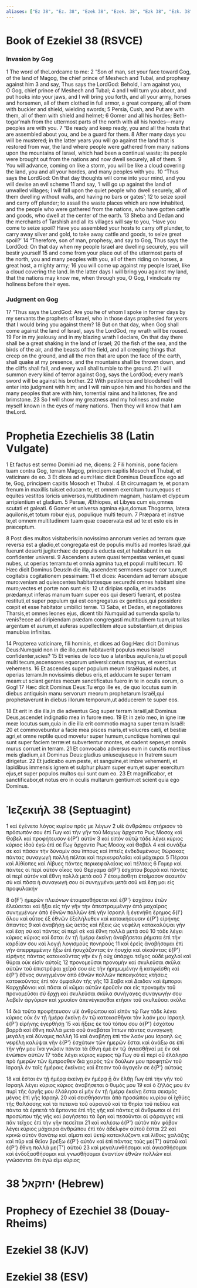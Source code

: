 ```yaml
---
aliases: ["Ez 38", "Ez. 38", "Ezek 38", "Ezek. 38", "Ezk 38", "Ezk. 38"]
---
```



# Book of Ezekiel 38 (RSVCE)

### Invasion by Gog
1 The word of theLordcame to me:
2 “Son of man, set your face toward Gog, of the land of Magog, the chief prince of Meshech and Tubal, and prophesy against him
3 and say, Thus says the LordGod: Behold, I am against you, O Gog, chief prince of Meshech and Tubal;
4 and I will turn you about, and put hooks into your jaws, and I will bring you forth, and all your army, horses and horsemen, all of them clothed in full armor, a great company, all of them with buckler and shield, wielding swords;
5 Persia, Cush, and Put are with them, all of them with shield and helmet;
6 Gomer and all his hordes; Beth-togarʹmah from the uttermost parts of the north with all his hordes—many peoples are with you.
7 “Be ready and keep ready, you and all the hosts that are assembled about you, and be a guard for them.
8 After many days you will be mustered; in the latter years you will go against the land that is restored from war, the land where people were gathered from many nations upon the mountains of Israel, which had been a continual waste; its people were brought out from the nations and now dwell securely, all of them.
9 You will advance, coming on like a storm, you will be like a cloud covering the land, you and all your hordes, and many peoples with you.
10 “Thus says the LordGod: On that day thoughts will come into your mind, and you will devise an evil scheme
11 and say, ‘I will go up against the land of unwalled villages; I will fall upon the quiet people who dwell securely, all of them dwelling without walls, and having no bars or gates’;
12 to seize spoil and carry off plunder; to assail the waste places which are now inhabited, and the people who were gathered from the nations, who have gotten cattle and goods, who dwell at the center of the earth.
13 Sheba and Dedan and the merchants of Tarshish and all its villages will say to you, ‘Have you come to seize spoil? Have you assembled your hosts to carry off plunder, to carry away silver and gold, to take away cattle and goods, to seize great spoil?’
14 “Therefore, son of man, prophesy, and say to Gog, Thus says the LordGod: On that day when my people Israel are dwelling securely, you will bestir yourself
15 and come from your place out of the uttermost parts of the north, you and many peoples with you, all of them riding on horses, a great host, a mighty army;
16 you will come up against my people Israel, like a cloud covering the land. In the latter days I will bring you against my land, that the nations may know me, when through you, O Gog, I vindicate my holiness before their eyes.
### Judgment on Gog
17 “Thus says the LordGod: Are you he of whom I spoke in former days by my servants the prophets of Israel, who in those days prophesied for years that I would bring you against them?
18 But on that day, when Gog shall come against the land of Israel, says the LordGod, my wrath will be roused.
19 For in my jealousy and in my blazing wrath I declare, On that day there shall be a great shaking in the land of Israel;
20 the fish of the sea, and the birds of the air, and the beasts of the field, and all creeping things that creep on the ground, and all the men that are upon the face of the earth, shall quake at my presence, and the mountains shall be thrown down, and the cliffs shall fall, and every wall shall tumble to the ground.
21 I will summon every kind of terror against Gog, says the LordGod; every man’s sword will be against his brother.
22 With pestilence and bloodshed I will enter into judgment with him; and I will rain upon him and his hordes and the many peoples that are with him, torrential rains and hailstones, fire and brimstone.
23 So I will show my greatness and my holiness and make myself known in the eyes of many nations. Then they will know that I am theLord.


# Prophetia Ezechielis 38 (Latin Vulgate)

1 Et factus est sermo Domini ad me, dicens:
2 Fili hominis, pone faciem tuam contra Gog, terram Magog, principem capitis Mosoch et Thubal, et vaticinare de eo.
3 Et dices ad eum:Hæc dicit Dominus Deus:Ecce ego ad te, Gog, principem capitis Mosoch et Thubal.
4 Et circumagam te, et ponam frenum in maxillis tuis:et educam te, et omnem exercitum tuum,equos et equites vestitos loricis universos,multitudinem magnam, hastam et clypeum arripientium et gladium.
5 Persæ, Æthiopes, et Libyes cum eis,omnes scutati et galeati.
6 Gomer et universa agmina ejus,domus Thogorma, latera aquilonis,et totum robur ejus, populique multi tecum.
7 Præpara et instrue te,et omnem multitudinem tuam quæ coacervata est ad te:et esto eis in præceptum.

8 Post dies multos visitaberis:in novissimo annorum venies ad terram quæ reversa est a gladio,et congregata est de populis multis ad montes Israël,qui fuerunt deserti jugiter:hæc de populis educta est,et habitabunt in ea confidenter universi.
9 Ascendens autem quasi tempestas venies,et quasi nubes, ut operias terram:tu et omnia agmina tua,et populi multi tecum.
10 Hæc dicit Dominus Deus:In die illa, ascendent sermones super cor tuum,et cogitabis cogitationem pessimam:
11 et dices: Ascendam ad terram absque muro:veniam ad quiescentes habitantesque secure:hi omnes habitant sine muro;vectes et portæ non sunt eis:
12 ut diripias spolia, et invadas prædam;ut inferas manum tuam super eos qui deserti fuerant, et postea restituti,et super populum qui est congregatus ex gentibus,qui possidere cœpit et esse habitator umbilici terræ.
13 Saba, et Dedan, et negotiatores Tharsis,et omnes leones ejus, dicent tibi:Numquid ad sumenda spolia tu venis?ecce ad diripiendam prædam congregasti multitudinem tuam,ut tollas argentum et aurum,et auferas supellectilem atque substantiam,et diripias manubias infinitas.

14 Propterea vaticinare, fili hominis, et dices ad Gog:Hæc dicit Dominus Deus:Numquid non in die illo,cum habitaverit populus meus Israël confidenter,scies?
15 Et venies de loco tuo a lateribus aquilonis,tu et populi multi tecum,ascensores equorum universi:cœtus magnus, et exercitus vehemens.
16 Et ascendes super populum meum Israëlquasi nubes, ut operias terram.In novissimis diebus eris,et adducam te super terram meam:ut sciant gentes mecum sanctificatus fuero in te in oculis eorum, o Gog!
17 Hæc dicit Dominus Deus:Tu ergo ille es, de quo locutus sum in diebus antiquisin manu servorum meorum prophetarum Israël,qui prophetaverunt in diebus illorum temporum,ut adducerem te super eos.

18 Et erit in die illa,in die adventus Gog super terram Israël,ait Dominus Deus,ascendet indignatio mea in furore meo.
19 Et in zelo meo, in igne iræ meæ locutus sum,quia in die illa erit commotio magna super terram Israël:
20 et commovebuntur a facie mea pisces maris,et volucres cæli, et bestiæ agri,et omne reptile quod movetur super humum,cunctique homines qui sunt super faciem terræ:et subvertentur montes, et cadent sepes,et omnis murus corruet in terram.
21 Et convocabo adversus eum in cunctis montibus meis gladium,ait Dominus Deus:gladius uniuscujusque in fratrem suum dirigetur.
22 Et judicabo eum peste, et sanguine,et imbre vehementi, et lapidibus immensis:ignem et sulphur pluam super eum,et super exercitum ejus,et super populos multos qui sunt cum eo.
23 Et magnificabor, et sanctificabor,et notus ero in oculis multarum gentium:et scient quia ego Dominus.


# Ἰεζεκιήλ 38 (Septuagint)

1 καὶ ἐγένετο λόγος κυρίου πρός με λέγων
2 υἱὲ ἀνθρώπου στήρισον τὸ πρόσωπόν σου ἐπὶ Γωγ καὶ τὴν γῆν τοῦ Μαγωγ ἄρχοντα Ρως Μοσοχ καὶ Θοβελ καὶ προφήτευσον ἐ{P'} αὐτὸν
3 καὶ εἰπὸν αὐτῷ τάδε λέγει κύριος κύριος ἰδοὺ ἐγὼ ἐπὶ σὲ Γωγ ἄρχοντα Ρως Μοσοχ καὶ Θοβελ
4 καὶ συνάξω σε καὶ πᾶσαν τὴν δύναμίν σου ἵππους καὶ ἱππεῖς ἐνδεδυμένους θώρακας πάντας συναγωγὴ πολλή πέλται καὶ περικεφαλαῖαι καὶ μάχαιραι
5 Πέρσαι καὶ Αἰθίοπες καὶ Λίβυες πάντες περικεφαλαίαις καὶ πέλταις
6 Γομερ καὶ πάντες οἱ περὶ αὐτόν οἶκος τοῦ Θεργαμα ἀ{P'} ἐσχάτου βορρᾶ καὶ πάντες οἱ περὶ αὐτόν καὶ ἔθνη πολλὰ μετὰ σοῦ
7 ἑτοιμάσθητι ἑτοίμασον σεαυτὸν σὺ καὶ πᾶσα ἡ συναγωγή σου οἱ συνηγμένοι μετὰ σοῦ καὶ ἔσῃ μοι εἰς προφυλακήν

8 ἀ{F'} ἡμερῶν πλειόνων ἑτοιμασθήσεται καὶ ἐ{P'} ἐσχάτου ἐτῶν ἐλεύσεται καὶ ἥξει εἰς τὴν γῆν τὴν ἀπεστραμμένην ἀπὸ μαχαίρας συνηγμένων ἀπὸ ἐθνῶν πολλῶν ἐπὶ γῆν Ισραηλ ἣ ἐγενήθη ἔρημος δ{I'} ὅλου καὶ οὗτος ἐξ ἐθνῶν ἐξελήλυθεν καὶ κατοικήσουσιν ἐ{P'} εἰρήνης ἅπαντες
9 καὶ ἀναβήσῃ ὡς ὑετὸς καὶ ἥξεις ὡς νεφέλη κατακαλύψαι γῆν καὶ ἔσῃ σὺ καὶ πάντες οἱ περὶ σὲ καὶ ἔθνη πολλὰ μετὰ σοῦ
10 τάδε λέγει κύριος κύριος καὶ ἔσται ἐν τῇ ἡμέρᾳ ἐκείνῃ ἀναβήσεται ῥήματα ἐπὶ τὴν καρδίαν σου καὶ λογιῇ λογισμοὺς πονηροὺς
11 καὶ ἐρεῖς ἀναβήσομαι ἐπὶ γῆν ἀπερριμμένην ἥξω ἐπὶ ἡσυχάζοντας ἐν ἡσυχίᾳ καὶ οἰκοῦντας ἐ{P'} εἰρήνης πάντας κατοικοῦντας γῆν ἐν ᾗ οὐχ ὑπάρχει τεῖχος οὐδὲ μοχλοί καὶ θύραι οὐκ εἰσὶν αὐτοῖς
12 προνομεῦσαι προνομὴν καὶ σκυλεῦσαι σκῦλα αὐτῶν τοῦ ἐπιστρέψαι χεῖρά σου εἰς τὴν ἠρημωμένην ἣ κατῳκίσθη καὶ ἐ{P'} ἔθνος συνηγμένον ἀπὸ ἐθνῶν πολλῶν πεποιηκότας κτήσεις κατοικοῦντας ἐπὶ τὸν ὀμφαλὸν τῆς γῆς
13 Σαβα καὶ Δαιδαν καὶ ἔμποροι Καρχηδόνιοι καὶ πᾶσαι αἱ κῶμαι αὐτῶν ἐροῦσίν σοι εἰς προνομὴν τοῦ προνομεῦσαι σὺ ἔρχῃ καὶ σκυλεῦσαι σκῦλα συνήγαγες συναγωγήν σου λαβεῖν ἀργύριον καὶ χρυσίον ἀπενέγκασθαι κτῆσιν τοῦ σκυλεῦσαι σκῦλα

14 διὰ τοῦτο προφήτευσον υἱὲ ἀνθρώπου καὶ εἰπὸν τῷ Γωγ τάδε λέγει κύριος οὐκ ἐν τῇ ἡμέρᾳ ἐκείνῃ ἐν τῷ κατοικισθῆναι τὸν λαόν μου Ισραηλ ἐ{P'} εἰρήνης ἐγερθήσῃ
15 καὶ ἥξεις ἐκ τοῦ τόπου σου ἀ{P'} ἐσχάτου βορρᾶ καὶ ἔθνη πολλὰ μετὰ σοῦ ἀναβάται ἵππων πάντες συναγωγὴ μεγάλη καὶ δύναμις πολλή
16 καὶ ἀναβήσῃ ἐπὶ τὸν λαόν μου Ισραηλ ὡς νεφέλη καλύψαι γῆν ἐ{P'} ἐσχάτων τῶν ἡμερῶν ἔσται καὶ ἀνάξω σε ἐπὶ τὴν γῆν μου ἵνα γνῶσιν πάντα τὰ ἔθνη ἐμὲ ἐν τῷ ἁγιασθῆναί με ἐν σοὶ ἐνώπιον αὐτῶν
17 τάδε λέγει κύριος κύριος τῷ Γωγ σὺ εἶ περὶ οὗ ἐλάλησα πρὸ ἡμερῶν τῶν ἔμπροσθεν διὰ χειρὸς τῶν δούλων μου προφητῶν τοῦ Ισραηλ ἐν ταῖς ἡμέραις ἐκείναις καὶ ἔτεσιν τοῦ ἀγαγεῖν σε ἐ{P'} αὐτούς

18 καὶ ἔσται ἐν τῇ ἡμέρᾳ ἐκείνῃ ἐν ἡμέρᾳ ᾗ ἂν ἔλθῃ Γωγ ἐπὶ τὴν γῆν τοῦ Ισραηλ λέγει κύριος κύριος ἀναβήσεται ὁ θυμός μου
19 καὶ ὁ ζῆλός μου ἐν πυρὶ τῆς ὀργῆς μου ἐλάλησα εἰ μὴν ἐν τῇ ἡμέρᾳ ἐκείνῃ ἔσται σεισμὸς μέγας ἐπὶ γῆς Ισραηλ
20 καὶ σεισθήσονται ἀπὸ προσώπου κυρίου οἱ ἰχθύες τῆς θαλάσσης καὶ τὰ πετεινὰ τοῦ οὐρανοῦ καὶ τὰ θηρία τοῦ πεδίου καὶ πάντα τὰ ἑρπετὰ τὰ ἕρποντα ἐπὶ τῆς γῆς καὶ πάντες οἱ ἄνθρωποι οἱ ἐπὶ προσώπου τῆς γῆς καὶ ῥαγήσεται τὰ ὄρη καὶ πεσοῦνται αἱ φάραγγες καὶ πᾶν τεῖχος ἐπὶ τὴν γῆν πεσεῖται
21 καὶ καλέσω ἐ{P'} αὐτὸν πᾶν φόβον λέγει κύριος μάχαιρα ἀνθρώπου ἐπὶ τὸν ἀδελφὸν αὐτοῦ ἔσται
22 καὶ κρινῶ αὐτὸν θανάτῳ καὶ αἵματι καὶ ὑετῷ κατακλύζοντι καὶ λίθοις χαλάζης καὶ πῦρ καὶ θεῖον βρέξω ἐ{P'} αὐτὸν καὶ ἐπὶ πάντας τοὺς με{T'} αὐτοῦ καὶ ἐ{P'} ἔθνη πολλὰ με{T'} αὐτοῦ
23 καὶ μεγαλυνθήσομαι καὶ ἁγιασθήσομαι καὶ ἐνδοξασθήσομαι καὶ γνωσθήσομαι ἐναντίον ἐθνῶν πολλῶν καὶ γνώσονται ὅτι ἐγώ εἰμι κύριος


# 38 יחזקאל (Hebrew)


# Prophecy of Ezechiel 38 (Douay-Rheims)


# Ezekiel 38 (KJV)


# Ezekiel 38 (ESV)

